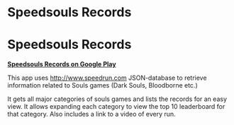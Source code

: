 # Speedsouls Records
# **Speedsouls Records**
**[Speedsouls Records on Google Play](https://play.google.com/store/apps/details?id=com.SanteriHakoniemi.SpeedSoulsRecords)**

This app uses http://www.speedrun.com JSON-database to retrieve information related to Souls games (Dark Souls, Bloodborne etc.)

It gets all major categories of souls games and lists the records for an easy view. It allows expanding each category to view the top 10
leaderboard for that category. Also includes a link to a video of every run.
